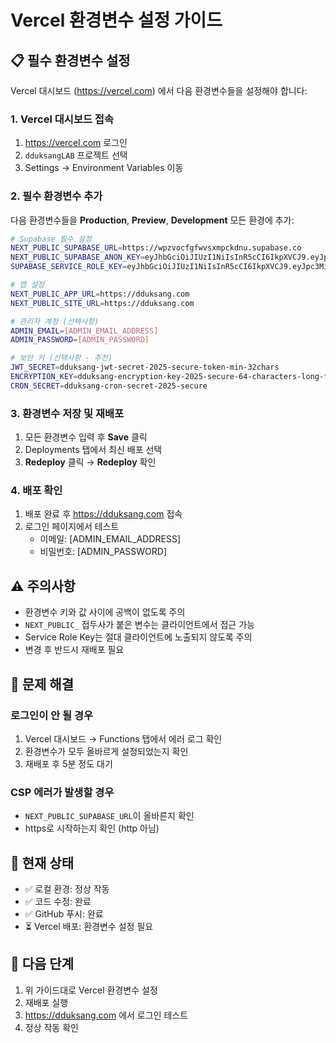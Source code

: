 # Vercel 환경변수 설정 가이드

## 📋 필수 환경변수 설정

Vercel 대시보드 (https://vercel.com) 에서 다음 환경변수들을 설정해야 합니다:

### 1. Vercel 대시보드 접속

1. https://vercel.com 로그인
2. `dduksangLAB` 프로젝트 선택
3. Settings → Environment Variables 이동

### 2. 필수 환경변수 추가

다음 환경변수들을 **Production**, **Preview**, **Development** 모든 환경에 추가:

```bash
# Supabase 필수 설정
NEXT_PUBLIC_SUPABASE_URL=https://wpzvocfgfwvsxmpckdnu.supabase.co
NEXT_PUBLIC_SUPABASE_ANON_KEY=eyJhbGciOiJIUzI1NiIsInR5cCI6IkpXVCJ9.eyJpc3MiOiJzdXBhYmFzZSIsInJlZiI6IndwenZvY2ZnZnd2c3htcGNrZG51Iiwicm9sZSI6ImFub24iLCJpYXQiOjE3MzM0ODczNDQsImV4cCI6MjA0OTA2MzM0NH0.aEvk3fQSNSwOvQhU0yaxE_0UdJGqChhGyQtQPzSZlqU
SUPABASE_SERVICE_ROLE_KEY=eyJhbGciOiJIUzI1NiIsInR5cCI6IkpXVCJ9.eyJpc3MiOiJzdXBhYmFzZSIsInJlZiI6IndwenZvY2ZnZnd2c3htcGNrZG51Iiwicm9sZSI6InNlcnZpY2Vfcm9sZSIsImlhdCI6MTczMzQ4NzM0NCwiZXhwIjoyMDQ5MDYzMzQ0fQ.jyQQCpS-lAHvOpqZwBmQzOPwMv-nEtJlT7bsBA7TNVE

# 앱 설정
NEXT_PUBLIC_APP_URL=https://dduksang.com
NEXT_PUBLIC_SITE_URL=https://dduksang.com

# 관리자 계정 (선택사항)
ADMIN_EMAIL=[ADMIN_EMAIL_ADDRESS]
ADMIN_PASSWORD=[ADMIN_PASSWORD]

# 보안 키 (선택사항 - 추천)
JWT_SECRET=dduksang-jwt-secret-2025-secure-token-min-32chars
ENCRYPTION_KEY=dduksang-encryption-key-2025-secure-64-characters-long-for-aes256
CRON_SECRET=dduksang-cron-secret-2025-secure
```

### 3. 환경변수 저장 및 재배포

1. 모든 환경변수 입력 후 **Save** 클릭
2. Deployments 탭에서 최신 배포 선택
3. **Redeploy** 클릭 → **Redeploy** 확인

### 4. 배포 확인

1. 배포 완료 후 https://dduksang.com 접속
2. 로그인 페이지에서 테스트
   - 이메일: [ADMIN_EMAIL_ADDRESS]
   - 비밀번호: [ADMIN_PASSWORD]

## ⚠️ 주의사항

- 환경변수 키와 값 사이에 공백이 없도록 주의
- `NEXT_PUBLIC_` 접두사가 붙은 변수는 클라이언트에서 접근 가능
- Service Role Key는 절대 클라이언트에 노출되지 않도록 주의
- 변경 후 반드시 재배포 필요

## 🔧 문제 해결

### 로그인이 안 될 경우

1. Vercel 대시보드 → Functions 탭에서 에러 로그 확인
2. 환경변수가 모두 올바르게 설정되었는지 확인
3. 재배포 후 5분 정도 대기

### CSP 에러가 발생할 경우

- `NEXT_PUBLIC_SUPABASE_URL`이 올바른지 확인
- https로 시작하는지 확인 (http 아님)

## 📝 현재 상태

- ✅ 로컬 환경: 정상 작동
- ✅ 코드 수정: 완료
- ✅ GitHub 푸시: 완료
- ⏳ Vercel 배포: 환경변수 설정 필요

## 🚀 다음 단계

1. 위 가이드대로 Vercel 환경변수 설정
2. 재배포 실행
3. https://dduksang.com 에서 로그인 테스트
4. 정상 작동 확인
